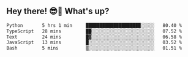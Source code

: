 ## Hey there! 😎👋 What's up?

<!--START_SECTION:waka-->

```txt
Python       5 hrs 1 min     ████████████████████░░░░░   80.40 %
TypeScript   28 mins         ██░░░░░░░░░░░░░░░░░░░░░░░   07.52 %
Text         24 mins         █▓░░░░░░░░░░░░░░░░░░░░░░░   06.58 %
JavaScript   13 mins         █░░░░░░░░░░░░░░░░░░░░░░░░   03.52 %
Bash         5 mins          ▒░░░░░░░░░░░░░░░░░░░░░░░░   01.51 %
```

<!--END_SECTION:waka-->
